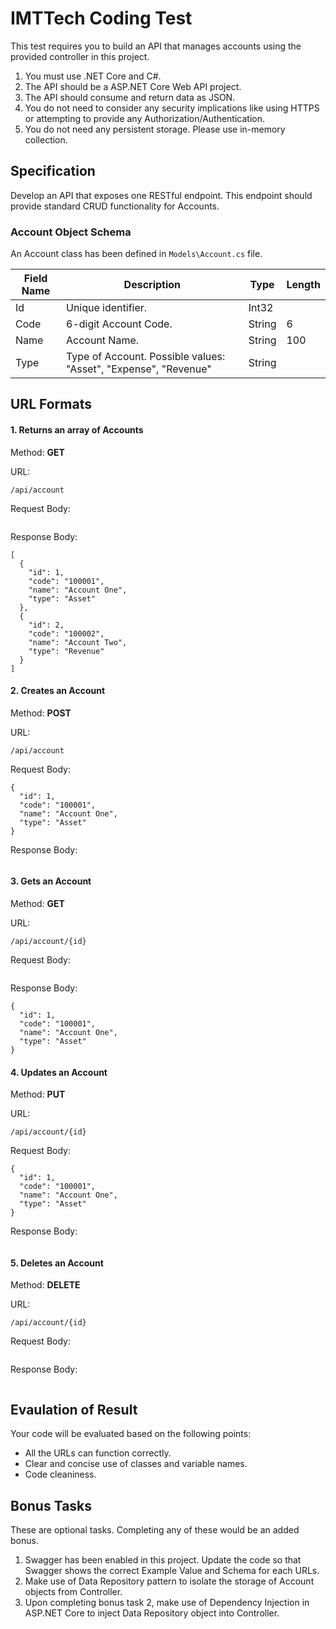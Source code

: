 IMTTech Coding Test
===================

This test requires you to build an API that manages accounts using the provided controller in this project.

1. You must use .NET Core and C#.
2. The API should be a ASP.NET Core Web API project.
3. The API should consume and return data as JSON.
4. You do not need to consider any security implications like using HTTPS or attempting to provide any Authorization/Authentication.
5. You do not need any persistent storage. Please use in-memory collection.


Specification
-------------
Develop an API that exposes one RESTful endpoint. This endpoint should provide standard CRUD functionality for Accounts.


### Account Object Schema

An Account class has been defined in `Models\Account.cs` file.

| Field Name | Description                                                          | Type   | Length |
| ---------- | -------------------------------------------------------------------- | ------ | ------ |
| Id         | Unique identifier.                                                   | Int32  |        |
| Code       | 6-digit Account Code.                                                | String | 6      |
| Name       | Account Name.                                                        | String | 100    |
| Type       | Type of Account. Possible values: "Asset", "Expense", "Revenue"      | String |        |


URL Formats
-----------

#### 1. Returns an array of Accounts
Method: **GET**

URL:
```
/api/account
```

Request Body:
```
```

Response Body:
```
[
  {
    "id": 1,
    "code": "100001",
    "name": "Account One",
    "type": "Asset"
  },
  {
    "id": 2,
    "code": "100002",
    "name": "Account Two",
    "type": "Revenue"
  }
]
```


#### 2. Creates an Account
Method: **POST**

URL:
```
/api/account
```

Request Body:
```
{
  "id": 1,
  "code": "100001",
  "name": "Account One",
  "type": "Asset"
}
```

Response Body:
```
```


#### 3. Gets an Account
Method: **GET**

URL:
```
/api/account/{id}
```

Request Body:
```
```

Response Body:
```
{
  "id": 1,
  "code": "100001",
  "name": "Account One",
  "type": "Asset"
}
```


#### 4. Updates an Account
Method: **PUT**

URL:
```
/api/account/{id}
```

Request Body:
```
{
  "id": 1,
  "code": "100001",
  "name": "Account One",
  "type": "Asset"
}
```

Response Body:
```
```


#### 5. Deletes an Account
Method: **DELETE**

URL:
```
/api/account/{id}
```

Request Body:
```
```

Response Body:
```
```


Evaulation of Result
--------------------
Your code will be evaluated based on the following points:

- All the URLs can function correctly.
- Clear and concise use of classes and variable names.
- Code cleaniness.


Bonus Tasks
-----------
These are optional tasks. Completing any of these would be an added bonus.

1. Swagger has been enabled in this project. Update the code so that Swagger shows the correct Example Value and Schema for each URLs.
2. Make use of Data Repository pattern to isolate the storage of Account objects from Controller.
3. Upon completing bonus task 2, make use of Dependency Injection in ASP.NET Core to inject Data Repository object into Controller.
